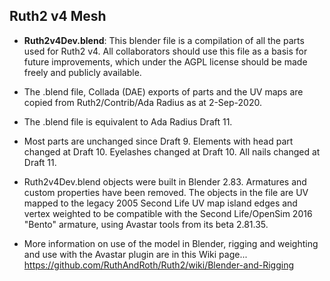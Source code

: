 ## Ruth2 v4 Mesh

* **Ruth2v4Dev.blend**: This blender file is a compilation of all the parts
  used for Ruth2 v4. All collaborators should use this file as a basis for
  future improvements, which under the AGPL license should be made freely
  and publicly available.

* The .blend file, Collada (DAE) exports of parts and the UV maps
  are copied from Ruth2/Contrib/Ada Radius as at 2-Sep-2020.

* The .blend file is equivalent to Ada Radius Draft 11.

* Most parts are unchanged since Draft 9. Elements with head part changed at Draft 10. Eyelashes changed at Draft 10. All nails changed at Draft 11.

* Ruth2v4Dev.blend objects were built in Blender 2.83. Armatures and custom properties have been removed. The objects in the file are UV mapped to the legacy 2005 Second Life UV map island edges and vertex weighted to be compatible with the Second Life/OpenSim 2016 "Bento" armature, using Avastar tools from its beta 2.81.35. 

* More information on use of the model in Blender, rigging and weighting and use with the Avastar plugin are in this Wiki page... https://github.com/RuthAndRoth/Ruth2/wiki/Blender-and-Rigging
